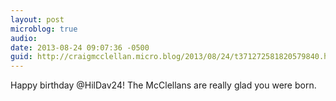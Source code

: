 ```yaml
---
layout: post
microblog: true
audio: 
date: 2013-08-24 09:07:36 -0500
guid: http://craigmcclellan.micro.blog/2013/08/24/t371272581820579840.html
---
```

Happy birthday @HilDav24! The McClellans are really glad you were born.
